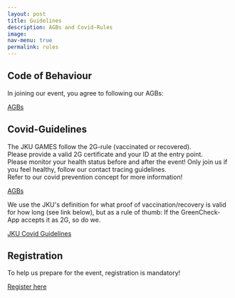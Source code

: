 ```yaml
---
layout: post
title: Guidelines
description: AGBs and Covid-Rules
image: 
nav-menu: true
permalink: rules
---
```

## Code of Behaviour
In joining our event, you agree to following our AGBs:

<a href="https://games.oeh.jku.at/AGBs_JKU_Games_SoSe22.pdf" target="_blank" rel="noopener noreferrer" class="button">AGBs</a>

<!--
## U18-Form
If you are under 18, please print the following form, have it signed by your legal guardian and hand it in at the entrance. 

<a href="https://games.oeh.jku.at/U18-Einverständniserklärung.pdf" target="_blank" rel="noopener noreferrer" class="button">U18-Einverständniserklärung</a>
-->

## Covid-Guidelines
The JKU GAMES follow the 2G-rule (vaccinated or recovered).<br>
Please provide a valid 2G certificate and your ID at the entry point.<br>
Please monitor your health status before and after the event! Only join us if you feel healthy, follow our contact tracing guidelines.<br>
Refer to our covid prevention concept for more information!

<a href="https://games.oeh.jku.at/Covid_Präventionskonzept.pdf" target="_blank" rel="noopener noreferrer" class="button">AGBs</a>

We use the JKU's definition for what proof of vaccination/recovery is valid for how long (see link below), but as a rule of thumb: If the GreenCheck-App accepts it as 2G, so do we.

<a href="https://www.jku.at/corona-massnahmen-an-der-jku/" target="_blank" rel="noopener noreferrer" class="button">JKU Covid Guidelines</a>


## Registration
To help us prepare for the event, registration is mandatory!

<a href="https://forms.gle/yqQJ5RTazCu2jSiC6" target="_blank" rel="noopener noreferrer" class="button">Register here</a>
